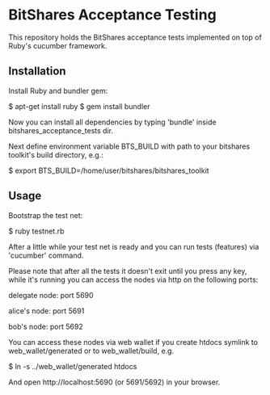 # BitShares Acceptance Testing

This repository holds the BitShares acceptance tests implemented on top of Ruby's cucumber framework.

## Installation
Install Ruby and bundler gem:

  $ apt-get install ruby
  $ gem install bundler
  
Now you can install all dependencies by typing 'bundle' inside bitshares_acceptance_tests dir.
 
Next define environment variable BTS_BUILD with path to your bitshares toolkit's build directory, e.g.:

  $ export BTS_BUILD=/home/user/bitshares/bitshares_toolkit
  
## Usage
  
Bootstrap the test net:

  $ ruby testnet.rb
  
After a little while your test net is ready and you can run tests (features) via 'cucumber' command.

Please note that after all the tests it doesn't exit until you press any key, while it's running you can access the nodes via http on the following ports:

delegate node: port 5690

alice's node: port 5691

bob's node: port 5692


You can access these nodes via web wallet if you create htdocs symlink to web_wallet/generated or to web_wallet/build, e.g. 

  $ ln -s ../web_wallet/generated htdocs
  
And open http://localhost:5690 (or 5691/5692) in your browser.
